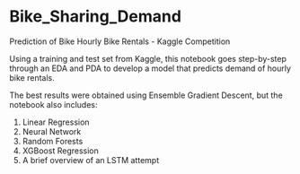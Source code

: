 # Bike_Sharing_Demand
Prediction of Bike Hourly Bike Rentals - Kaggle Competition

Using a training and test set from Kaggle, this notebook goes step-by-step through an EDA and PDA to develop a model that predicts demand 
of hourly bike rentals. 

The best results were obtained using Ensemble Gradient Descent, but the notebook also includes:
1. Linear Regression
2. Neural Network
3. Random Forests
6. XGBoost Regression
7. A brief overview of an LSTM attempt
